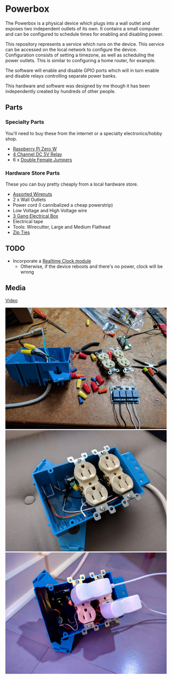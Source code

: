 # Powerbox

The Powerbox is a physical device which plugs into a wall outlet and exposes two independent outlets of its own. It contains a small computer and can be configured to schedule times for enabling and disabling power.

This repository represents a service which runs on the device. This service can be accessed on the local network to configure the device. Configuration consists of setting a timezone, as well as scheduling the power outlets. This is similar to configuring a home router, for example.

The software will enable and disable GPIO ports which will in turn enable and disable relays controlling separate power banks.

This hardware and software was designed by me though it has been independently created by hundreds of other people.

## Parts

### Specialty Parts

You'll need to buy these from the internet or a specialty electronics/hobby shop.

* [Raspberry Pi Zero W](https://www.adafruit.com/product/3400?gclid=CPXflp-zk9QCFYGUfgod3toCsQ)
* [4 Channel DC 5V Relay](http://amzn.to/2qwNolk)
* 6 x [Double Female Jumpers](http://amzn.to/2qsEAxx)

### Hardware Store Parts

These you can buy pretty cheaply from a local hardware store.

* [Assorted Wirenuts](http://amzn.to/2rd8FEs)
* 2 x Wall Outlets
* Power cord (I cannibalized a cheap powerstrip)
* Low Voltage and High Voltage wire
* [3 Gang Electrical Box](http://www.homedepot.com/p/3-Gang-44-cu-in-New-Work-Box-B344AB/100404028)
* Electrical tape
* Tools: Wirecutter, Large and Medium Flathead
* [Zip Ties](http://amzn.to/2rdab9B)

## TODO

* Incorporate a [Realtime Clock module](http://amzn.to/2s4GB4g)
  * Otherwise, if the device reboots and there's no power, clock will be wrong

## Media

[Video](https://vimeo.com/216466897)

![Parts](./pictures/1-parts.jpg)
![Encloser](./pictures/2-enclosure.jpg)
![Assembled](./pictures/3-assembled.jpg)
